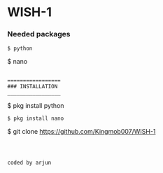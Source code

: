 # WISH-1


### Needed packages
```
$ python
```
$ nano
```

=================
### INSTALLATION
_________________
```
$ pkg install python
```
$ pkg install nano
```
$ git clone https://github.com/Kingmob007/WISH-1
```



coded by arjun
